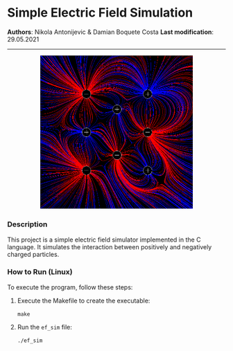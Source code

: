 # Simple Electric Field Simulation
**Authors**: Nikola Antonijevic & Damian Boquete Costa
**Last modification**: 29.05.2021

---

<p align="center">
  <img src="imgs/sample.png" width="70%"/>
</p>

### Description
This project is a simple electric field simulator implemented in the C language. It simulates the interaction between positively and negatively charged particles.

### How to Run (Linux)
To execute the program, follow these steps:

1. Execute the Makefile to create the executable:
   ```shell
   make
   ```

2. Run the `ef_sim` file:
   ```shell
   ./ef_sim
   ```
